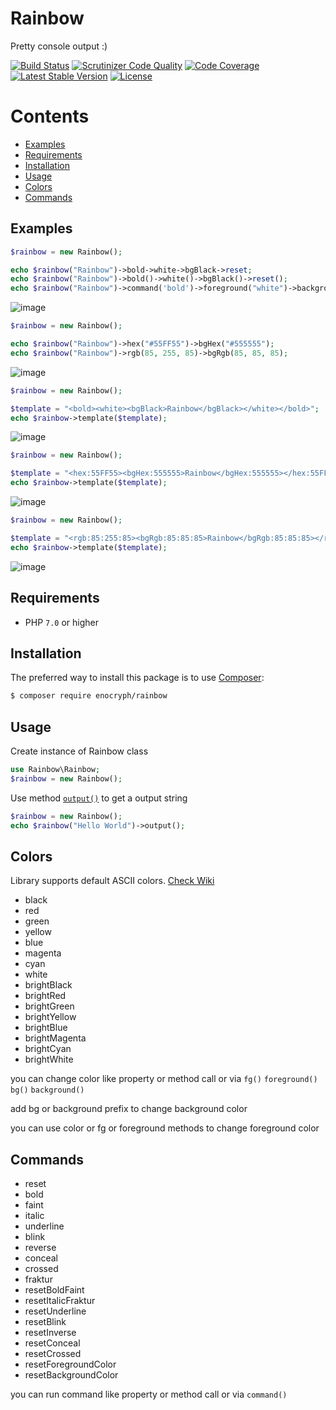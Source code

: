 # Rainbow

Pretty console output :)

[![Build Status](https://travis-ci.org/enocryph/Rainbow.svg?branch=master)](https://travis-ci.org/enocryph/Rainbow)
[![Scrutinizer Code Quality](https://scrutinizer-ci.com/g/enocryph/Rainbow/badges/quality-score.png?b=master)](https://scrutinizer-ci.com/g/enocryph/Rainbow/?branch=master)
[![Code Coverage](https://scrutinizer-ci.com/g/enocryph/Rainbow/badges/coverage.png?b=master)](https://scrutinizer-ci.com/g/enocryph/Rainbow/?branch=master)
[![Latest Stable Version](https://poser.pugx.org/enocryph/Rainbow/v/stable)](https://packagist.org/packages/enocryph/Rainbow)
[![License](https://poser.pugx.org/enocryph/Rainbow/license)](https://packagist.org/packages/enocryph/Rainbow)

# Contents
* [Examples](#examples)
* [Requirements](#requirements)
* [Installation](#installation)
* [Usage](#usage)
* [Colors](#colors)
* [Commands](#commands)

## Examples

```php
$rainbow = new Rainbow();   

echo $rainbow("Rainbow")->bold->white->bgBlack->reset;
echo $rainbow("Rainbow")->bold()->white()->bgBlack()->reset();
echo $rainbow("Rainbow")->command('bold')->foreground("white")->background("black")->command('reset');
```

![image](https://user-images.githubusercontent.com/21136581/50575602-6f3d4f80-0e12-11e9-9676-dbe39c8a63b4.png)

```php
$rainbow = new Rainbow();

echo $rainbow("Rainbow")->hex("#55FF55")->bgHex("#555555");
echo $rainbow("Rainbow")->rgb(85, 255, 85)->bgRgb(85, 85, 85);
```

![image](https://user-images.githubusercontent.com/21136581/50575608-7b291180-0e12-11e9-8484-4a924a95ca60.png)

```php
$rainbow = new Rainbow();

$template = "<bold><white><bgBlack>Rainbow</bgBlack></white></bold>";
echo $rainbow->template($template);
```

![image](https://user-images.githubusercontent.com/21136581/50575613-84b27980-0e12-11e9-9852-031579e74d7e.png)

```php
$rainbow = new Rainbow();

$template = "<hex:55FF55><bgHex:555555>Rainbow</bgHex:555555></hex:55FF55>";
echo $rainbow->template($template);
```

![image](https://user-images.githubusercontent.com/21136581/50575615-8bd98780-0e12-11e9-842a-4ec393684097.png)

```php
$rainbow = new Rainbow();

$template = "<rgb:85:255:85><bgRgb:85:85:85>Rainbow</bgRgb:85:85:85></rgb:85:255:85>";
echo $rainbow->template($template);
```

![image](https://user-images.githubusercontent.com/21136581/50575621-9eec5780-0e12-11e9-91ca-15e919e6f1ba.png)

## Requirements

* PHP `7.0` or higher

## Installation

The preferred way to install this package is to use [Composer][3]:

``` bash
$ composer require enocryph/rainbow
```

## Usage

Create instance of Rainbow class

```php
use Rainbow\Rainbow;
$rainbow = new Rainbow();
```

Use method [`output()`](#output) to get a output string

```php
$rainbow = new Rainbow();
echo $rainbow("Hello World")->output();
```

## Colors

Library supports default ASCII colors. [Check Wiki][4]

* black
* red
* green
* yellow
* blue
* magenta
* cyan
* white
* brightBlack
* brightRed
* brightGreen
* brightYellow
* brightBlue
* brightMagenta
* brightCyan
* brightWhite

you can change color like property or method call or via `fg()` `foreground()` `bg()` `background()`

add bg or background prefix to change background color

you can use color or fg or foreground methods to change foreground color

## Commands

* reset
* bold
* faint
* italic
* underline
* blink
* reverse
* conceal
* crossed
* fraktur
* resetBoldFaint
* resetItalicFraktur
* resetUnderline
* resetBlink
* resetInverse
* resetConceal
* resetCrossed
* resetForegroundColor
* resetBackgroundColor

you can run command like property or method call or via `command()`

[4]: https://en.wikipedia.org/wiki/ANSI_escape_code#Colors
[3]: https://getcomposer.org/
